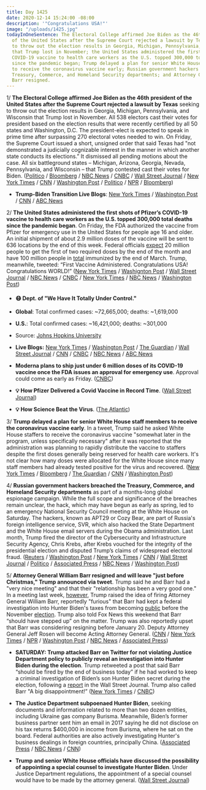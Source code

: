 ```yaml
---
title: Day 1425
date: 2020-12-14 15:24:00 -08:00
description: '"Congratulations USA!"'
image: "/uploads/1425.jpg"
todayInOneSentence: The Electoral College affirmed Joe Biden as the 46th president
  of the United States after the Supreme Court rejected a lawsuit by Texas seeking
  to throw out the election results in Georgia, Michigan, Pennsylvania, and Wisconsin
  that Trump lost in November; the United States administered the first shots of Pfizer’s
  COVID-19 vaccine to health care workers as the U.S. topped 300,000 total deaths
  since the pandemic began; Trump delayed a plan for senior White House staff members
  to receive the coronavirus vaccine early; Russian government hackers breached the
  Treasury, Commerce, and Homeland Security departments; and Attorney General William
  Barr resigned.
---
```


1/ **The Electoral College affirmed Joe Biden as the 46th president of the United States after the Supreme Court rejected a lawsuit by Texas** seeking to throw out the election results in Georgia, Michigan, Pennsylvania, and Wisconsin that Trump lost in November. All 538 electors cast their votes for president based on the election results that were recently certified by all 50 states and Washington, D.C. The president-elect is expected to speak in prime time after surpassing 270 electoral votes needed to win. On Friday, the Supreme Court issued a short, unsigned order that said Texas had "not demonstrated a judicially cognizable interest in the manner in which another state conducts its elections.” It dismissed all pending motions about the case. All six battleground states – Michigan, Arizona, Georgia, Nevada, Pennsylvania, and Wisconsin – that Trump contested cast their votes for Biden. ([Politico](https://www.politico.com/news/2020/12/14/electoral-college-biden-victory-444952) / [Bloomberg](https://www.bloomberg.com/news/articles/2020-12-14/biden-s-nod-from-electors-could-seal-his-win-with-some-in-gop?sref=MIBMEEoj) / [NBC News](https://www.nbcnews.com/politics/2020-election/electoral-college-set-vote-make-biden-s-2020-victory-official-n1251076) / [CNBC](https://www.cnbc.com/2020/12/14/election-results-biden-electoral-votes.html) / [Wall Street Journal](https://www.wsj.com/articles/electoral-college-meets-in-formal-step-toward-biden-presidency-11607941801) / [New York Times](https://www.nytimes.com/2020/12/11/us/politics/supreme-court-election-texas.html) / [CNN](https://www.cnn.com/2020/12/11/politics/supreme-court-texas-trump-biden/index.html) / [Washington Post](https://www.washingtonpost.com/politics/courts_law/supreme-court-texas-election-trump/2020/12/11/bf462f22-3bc6-11eb-bc68-96af0daae728_story.html) / [Politico](https://www.politico.com/news/2020/12/11/supreme-court-rejects-texas-led-effort-to-overturn-bidens-victory-444638) / [NPR](https://www.npr.org/2020/12/11/945617913/supreme-court-shuts-door-on-trump-election-prospects) / [Bloomberg](https://www.bloomberg.com/news/articles/2020-12-11/supreme-court-rejects-trump-bid-to-overturn-election-results?sref=MIBMEEoj))

* **Trump-Biden Transition Live Blogs**: [New York Times](https://www.nytimes.com/live/2020/12/14/us/joe-biden-trump) / [Washington Post](https://www.washingtonpost.com/politics/2020/12/14/biden-transition-electoral-college-live-updates/) / [CNN](https://www.cnn.com/politics/live-news/electoral-college-vote-2020-biden-trump/index.html) / [ABC News](https://abcnews.go.com/Politics/live-updates/2020-election-results-transition/?id=74713338)

2/ **The United States administered the first shots of Pfizer’s COVID-19 vaccine to health care workers as the U.S. topped 300,000 total deaths since the pandemic began**. On Friday, the FDA authorized the vaccine from Pfizer for emergency use in the United States for people age 16 and older.  An initial shipment of about 2.9 million doses of the vaccine will be sent to 636 locations by the end of this week. Federal officials [expect](https://www.washingtonpost.com/nation/2020/12/14/coronavirus-covid-live-updates-us/#link-P3AFHCIO4VEAPB63NWHHBLUGQY) 20 million people to get the first of two required doses by the end of the month and have 100 million people in [total](https://www.reuters.com/article/health-coronavirus-usa-immunizations-idUSKBN28N0HH) immunized by the end of March. Trump, meanwhile, tweeted: “First Vaccine Administered. Congratulations USA! Congratulations WORLD!” ([New York Times](https://www.nytimes.com/2020/12/11/health/pfizer-vaccine-authorized.html) / [Washignton Post](https://www.washingtonpost.com/health/2020/12/11/trump-stephen-hahn-fda-covid-vaccine/) / [Wall Street Journal](https://www.wsj.com/articles/covid-19-vaccinations-in-the-u-s-slated-to-begin-monday-11607941806) / [NBC News](https://www.nbcnews.com/health/health-news/fda-authorizes-pfizer-vaccine-emergency-use-major-first-step-toward-n1250923) / [CNBC](https://www.cnbc.com/2020/12/14/us-administers-first-shots-of-pfizers-covid-vaccine-launching-a-historic-rollout.html) / [New York Times](https://www.nytimes.com/2020/12/13/us/politics/coronavirus-vaccine-education-campaign.html) / [NBC News](https://www.nbcnews.com/news/world/covid-d-day-arrives-vaccine-set-arrive-all-50-states-n1251074) / [Washington Post](https://www.washingtonpost.com/national/covid-300000-dead-us/2020/12/12/5f40686c-364f-11eb-8d38-6aea1adb3839_story.html))

* #### 😷 Dept. of "We Have It Totally Under Control."

* **Global**: Total confirmed cases: \~72,665,000; deaths: \~1,619,000

* **U.S.**: Total confirmed cases: \~16,421,000; deaths: \~301,000

* Source: [Johns Hopkins University](https://coronavirus.jhu.edu/map.html)

* **Live Blogs:** [New York Times](https://www.nytimes.com/live/2020/12/14/world/covid-19-coronavirus) / [Washington Post](https://www.washingtonpost.com/nation/2020/12/14/coronavirus-covid-live-updates-us/) / [The Guardian](https://www.theguardian.com/us-news/live/2020/dec/14/electoral-college-joe-biden-us-election-donald-trump-coronavirus-covid-19-pfizer-vaccine-russia-hackers-live-updates) / [Wall Street Journal](https://www.wsj.com/livecoverage/latest-updates/covid?mod=hp_theme_coronavirus-ribbon) / [CNN](https://www.cnn.com/world/live-news/coronavirus-pandemic-vaccine-updates-12-14-20/index.html) / [CNBC](https://www.cnbc.com/2020/12/14/coronavirus-live-updates.html) / [NBC News](https://www.nbcnews.com/news/us-news/live-blog/covid-19-coronavirus-vaccine-hospitals-warp-speed-n1251068) / [ABC News](https://abcnews.go.com/Health/live-updates/coronavirus/?id=74710722)

* **Moderna plans to ship just under 6 million doses of its COVID-19 vaccine once the FDA issues an approval for emergency use**. Approval could come as early as Friday. ([CNBC](https://www.cnbc.com/2020/12/14/covid-vaccine-us-plans-to-ship-6-million-moderna-doses-once-fda-gives-ok.html))

* **💡 How Pfizer Delivered a Covid Vaccine in Record Time**. ([Wall Street Journal](https://www.wsj.com/articles/how-pfizer-delivered-a-covid-vaccine-in-record-time-crazy-deadlines-a-pushy-ceo-11607740483))

* **💡 How Science Beat the Virus**. ([The Atlantic](https://www.theatlantic.com/magazine/archive/2021/01/science-covid-19-manhattan-project/617262/))

3/ **Trump delayed a plan for senior White House staff members to receive the coronavirus vaccine early**. In a tweet, Trump said he asked White House staffers to receive the coronavirus vaccine "somewhat later in the program, unless specifically necessary" after it was reported that the administration was planning to rapidly distribute the vaccine to staffers despite the first doses generally being reserved for health care workers. It's not clear how many doses were allocated for the White House since many staff members had already tested positive for the virus and recovered. ([New York Times](https://www.nytimes.com/2020/12/13/us/politics/white-house-coronavirus-vaccine-trump.html) / [Bloomberg](https://www.bloomberg.com/news/articles/2020-12-13/trump-top-officials-to-be-offered-covid-vaccine-within-days?sref=MIBMEEoj) / [The Guardian](https://www.theguardian.com/world/2020/dec/14/donald-trump-reverses-plan-to-give-white-house-officials-covid-vaccine) / [CNN](https://www.cnn.com/2020/12/13/politics/white-house-coronavirus-vaccine/) / [Washington Post](https://www.washingtonpost.com/politics/members-of-white-house-staff-to-get-early-access-to-coronavirus-vaccine/2020/12/13/2c3ae400-3d94-11eb-8db8-395dedaaa036_story.html))

4/ **Russian government hackers breached the Treasury, Commerce, and Homeland Security departments** as part of a months-long global espionage campaign. While the full scope and significance of the breaches remain unclear, the hack, which may have begun as early as spring, led to an emergency National Security Council meeting at the White House on Saturday. The hackers, known as APT29 or Cozy Bear, are part of Russia's foreign intelligence service, SVR, which also hacked the State Department and the White House email servers during the Obama administration. Last month, Trump fired the director of the Cybersecurity and Infrastructure Security Agency, Chris Krebs, after Krebs vouched for the integrity of the presidential election and disputed Trump’s claims of widespread electoral fraud. ([Reuters](https://www.reuters.com/article/us-usa-cyber-amazon-com-exclsuive-idUSKBN28N0PG) / [Washington Post](https://www.washingtonpost.com/national-security/russian-government-spies-are-behind-a-broad-hacking-campaign-that-has-breached-us-agencies-and-a-top-cyber-firm/2020/12/13/d5a53b88-3d7d-11eb-9453-fc36ba051781_story.html) / [New York Times](https://www.nytimes.com/2020/12/13/us/politics/russian-hackers-us-government-treasury-commerce.html) / [CNN](https://www.cnn.com/2020/12/13/politics/us-agencies-investigating-hacking-data-breach) / [Wall Street Journal](https://www.wsj.com/articles/agencies-hacked-in-foreign-cyber-espionage-campaign-11607897866) / [Politico](https://www.politico.com/news/2020/12/13/federal-agencies-hacked-444970) / [Associated Press](https://apnews.com/article/us-agencies-hacked-global-cyberspying-e8a2e819f7cc6982f6a72f8c85209b72) / [NBC News](https://www.nbcnews.com/news/us-news/russian-hackers-breach-u-s-government-effort-aimed-agencies-private-n1251057) / [Washington Post](https://www.washingtonpost.com/national-security/dhs-is-third-federal-agency-hacked-in-major-russian-cyberespionage-campaign/2020/12/14/41f8fc98-3e3c-11eb-8bc0-ae155bee4aff_story.html))

5/ **Attorney General William Barr resigned and will leave "just before Christmas," Trump announced via tweet**. Trump said he and Barr had a "very nice meeting" and that their "relationship has been a very good one." In a meeting last week, [however](https://www.cnn.com/2020/12/12/politics/william-barr-donald-trump-white-house-meeting/index.html), Trump raised the idea of firing Attorney General William Barr, reportedly "furious" that Barr had kept a federal investigation into Hunter Biden's taxes from becoming [public](https://www.wsj.com/articles/barr-worked-to-keep-hunter-biden-probes-from-public-view-during-election-11607653188?page=1) before the November [election](https://www.wsj.com/articles/barr-kept-biden-probes-from-public-to-avoid-election-politics-11607951984). Trump also told Fox News this weekend that Barr “should have stepped up” on the matter. Trump was also reportedly upset that Barr was considering resigning before January 20. Deputy Attorney General Jeff Rosen will become Acting Attorney General. ([CNN](https://www.cnn.com/2020/12/14/politics/william-barr-out-as-attorney-general/index.html) / [New York Times](https://www.nytimes.com/2020/12/14/us/politics/william-barr-attorney-general.html?action=click&module=Spotlight&pgtype=Homepage) / [NPR](https://www.npr.org/2020/12/14/811276917/william-barr-to-steps-down-as-attorney-general) / [Washington Post](https://www.washingtonpost.com/national-security/william-barr-resigns-trump-attorney-general/2020/12/14/0389c9a0-1796-11eb-aeec-b93bcc29a01b_story.html) / [NBC News](https://www.nbcnews.com/politics/politics-news/attorney-general-william-barr-depart-administration-trump-announces-n1251189) / [Associated Press](https://apnews.com/article/joe-biden-donald-trump-william-barr-elections-463cb19223f025345195d9d4f1666f3a))

* **SATURDAY: Trump attacked Barr on Twitter for not violating Justice Department policy to publicly reveal an investigation into Hunter Biden during the election**. Trump retweeted a post that said Barr “should be fired by the end of business today” if he had worked to keep a criminal investigation of Biden’s son Hunter Biden secret during the election, following a [report](https://www.wsj.com/articles/barr-worked-to-keep-hunter-biden-probes-from-public-view-during-election-11607653188?page=1) in the Wall Street Journal. Trump also called Barr "A big disappointment!” ([New York Times](https://www.nytimes.com/2020/12/12/us/politics/trump-barr-biden-investigation.html) / [CNBC](https://www.cnbc.com/2020/12/12/trump-blasts-barr-over-hunter-biden-probe-condemns-supreme-court.html))

* **The Justice Department subpoenaed Hunter Biden**, seeking documents and information related to more than two dozen entities, including Ukraine gas company Burisma. Meanwhile, Biden’s former business partner sent him an email in 2017 saying he did not disclose on his tax returns $400,000 in income from Burisma, where he sat on the board. Federal authorities are also actively investigating Hunter's business dealings in foreign countries, principally China. ([Associated Press](https://apnews.com/article/joe-biden-politics-business-ukraine-subpoenas-b5245760245d5dee3e011f0df5e1868e) / [NBC News](https://www.nbcnews.com/politics/politics-news/email-hunter-biden-raises-fresh-questions-about-his-tax-dealings-n1250973) / [CNN](https://www.cnn.com/2020/12/09/politics/hunter-biden-tax-investigtation/index.html))

* **Trump and senior White House officials have discussed the possibility of appointing a special counsel to investigate Hunter Biden**. Under Justice Department regulations, the appointment of a special counsel would have to be made by the attorney general. ([Wall Street Journal](https://www.wsj.com/articles/trump-pursues-appointing-special-counsel-to-probe-election-hunter-biden-11607744814))